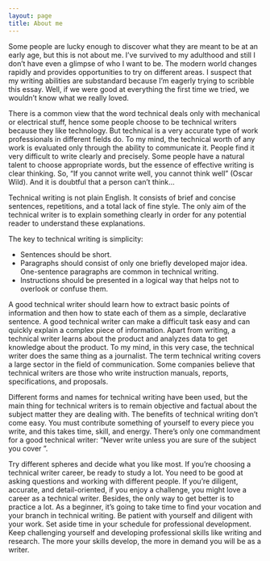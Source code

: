 ```yaml
---
layout: page
title: About me
---
```


Some people are lucky enough to discover what they are meant to be at an early age, but this is not about me.
I’ve survived to my adulthood and still I don’t have even a glimpse of who I want to be.
The modern world changes rapidly and provides opportunities to try on different areas.
I suspect that my writing abilities are substandard because I’m eagerly trying to scribble this essay. 
Well, if we were good at everything the first time we tried, we wouldn’t know what we really loved.

There is a common view that the word technical deals only with mechanical or electrical stuff, hence some people choose to be technical writers because they like technology.
But technical is a very accurate type of work professionals in different fields do. 
To my mind, the technical worth of any work is evaluated only through the ability to communicate it.
People find it very difficult to write clearly and precisely. Some people have a natural talent to choose appropriate words, but the essence of effective writing is clear thinking. 
So, “If you cannot write well, you cannot think well” (Oscar Wild).
And it is doubtful that a person can’t think…

Technical writing is not plain English.
It consists of brief and concise sentences, repetitions, and a total lack of fine style. 
The only aim of the technical writer is to explain something clearly in order for any potential reader to understand these explanations.

The key to technical writing is simplicity:
- Sentences should be short.
- Paragraphs should consist of only one briefly developed major idea. One-sentence paragraphs are common in technical writing.
- Instructions should be presented in a logical way that helps not to overlook or confuse them.

A good technical writer should learn how to extract basic points of information and then how to state each of them as a simple, declarative sentence.
A good technical writer can make a difficult task easy and can quickly explain a complex piece of information.
Apart from writing, a technical writer learns about the product and analyzes data to get knowledge about the product. 
To my mind, in this very case, the technical writer does the same thing as a journalist. 
The term technical writing covers a large sector in the field of communication.
Some companies believe that technical writers are those who write instruction manuals, reports, specifications, and proposals. 

Different forms and names for technical writing have been used, but the main thing for technical writers is to remain objective and factual about the subject matter they are dealing with. 
The benefits of technical writing don’t come easy.
You must contribute something of yourself to every piece you write, and this takes time, skill, and energy. 
There’s only one commandment for a good technical writer: “Never write unless you are sure of the subject you cover ”.

Try different spheres and decide what you like most.
If you’re choosing a technical writer career, be ready to study a lot. 
You need to be good at asking questions and working with different people. 
If you’re diligent, accurate, and detail-oriented, if you enjoy a challenge, you might love a career as a technical writer.
Besides, the only way to get better is to practice a lot.
As a beginner, it’s going to take time to find your vocation and your branch in technical writing. 
Be patient with yourself and diligent with your work.
Set aside time in your schedule for professional development.
Keep challenging yourself and developing professional skills like writing and research.
The more your skills develop, the more in demand you will be as a writer.




